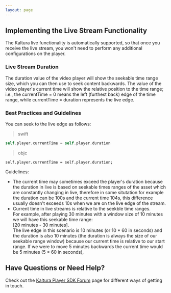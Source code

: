 ```yaml
---
layout: page
---
```


## Implementing the Live Stream Functionality  

The Kaltura live functionality is automatically supported, so that once you receive the live stream, you won't need to perform any additional configurations on the player.

### Live Stream Duration

The duration value of the video player will show the seekable time range size, which you can then use to seek content backwards.
The value of the video player's current time will show the relative position to the time range; i.e., the currentTime = 0 means the left (furthest back) edge of the time range, while currentTime = duration represents the live edge.

### Best Practices and Guidelines

You can seek to the live edge as follows:

>swift

```swift
self.player.currentTime = self.player.duration
```
>objc

```objc
self.player.currentTime = self.player.duration;
```

Guidelines:
- The current time may sometimes exceed the player's duration because the duration in live is based on seekable times ranges of the asset which are constantly changing in live, therefore in some situtation for example the duration can be 100s and the current time 104s, this difference usually doesn't exceeds 10s when we are on the live edge of the stream.
- Current time in live streams is relative to the seekble time ranges. </br>
For example, after playing 30 minutes with a window size of 10 minutes we will have this seekable time range:</br>
[20 minutes - 30 minutes].</br>
The live edge in this scenario is 10 minutes (or 10 * 60 in seconds) and the duration is also 10 minutes (the duration is always the size of our seekable range window) because our current time is relative to our start range. 
If we were to move 5 minutes backwards the current time would be 5 minutes (5 * 60 in seconds),

## Have Questions or Need Help?

Check out the [Kaltura Player SDK Forum](https://forum.kaltura.org/c/playkit) page for different ways of getting in touch.
